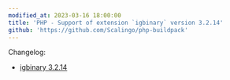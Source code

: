 ```yaml
---
modified_at: 2023-03-16 18:00:00
title: 'PHP - Support of extension `igbinary` version 3.2.14'
github: 'https://github.com/Scalingo/php-buildpack'
---
```


Changelog:

* [igbinary 3.2.14](https://github.com/igbinary/igbinary/releases/tag/3.2.14)
